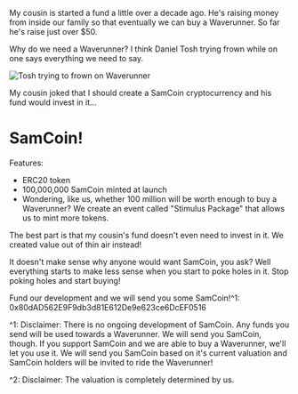 My cousin is started a fund a little over a decade ago. He's raising money from inside our family so that eventually we can buy a Waverunner. So far he's raise just over $50.

Why do we need a Waverunner? I think Daniel Tosh trying frown while on one says everything we need to say.

![Tosh trying to frown on Waverunner](./tosh_gif.gif)

My cousin joked that I should create a SamCoin cryptocurrency and his fund would invest in it...

# SamCoin!

Features:
- ERC20 token
- 100,000,000 SamCoin minted at launch
- Wondering, like us, whether 100 million will be worth enough to buy a Waverunner? We create an event called "Stimulus Package" that allows us to mint more tokens.

The best part is that my cousin's fund doesn't even need to invest in it. We created value out of thin air instead!

It doesn't make sense why anyone would want SamCoin, you ask? Well everything starts to make less sense when you start to poke holes in it. Stop poking holes and start buying!

Fund our development and we will send you some SamCoin!^1: 0x80dAD562E9F9db3d81E612De9e623ce6DcEF0516

^1: Disclaimer: There is no ongoing development of SamCoin. Any funds you send will be used towards a Waverunner. We will send you SamCoin, though. If you support SamCoin and we are able to buy a Waverunner, we'll let you use it. We will send you SamCoin based on it's current valuation and SamCoin holders will be invited to ride the Waverunner!

^2: Disclaimer: The valuation is completely determined by us.
